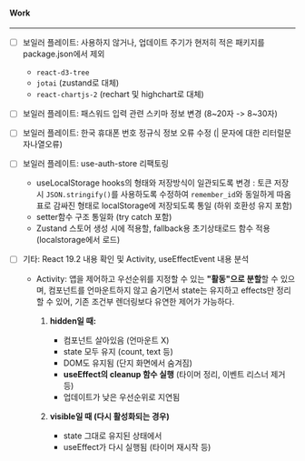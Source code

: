 

#### Work
---
- [ ] 보일러 플레이트: 사용하지 않거나, 업데이트 주기가 현저히 적은 패키지를 package.json에서 제외
	- `react-d3-tree`
	- `jotai` (zustand로 대체)
	- `react-chartjs-2` (rechart 및 highchart로 대체)

- [ ] 보일러 플레이트: 패스워드 입력 관련 스키마 정보 변경 (8~20자 -> 8~30자)
- [ ] 보일러 플레이트: 한국 휴대폰 번호 정규식 정보 오류 수정 (| 문자에 대한 리터럴문자나열오류)
- [ ] 보일러 플레이트: use-auth-store 리팩토링
	- useLocalStorage hooks의 형태와 저장방식이 일관되도록 변경 : 토큰 저장 시 `JSON.stringify()`를 사용하도록 수정하여 `remember_id`와 동일하게 따옴표로 감싸진 형태로 localStorage에 저장되도록 통일 (하위 호환성 유지 포함)
	- setter함수 구조 통일화 (try catch 포함)
	- Zustand 스토어 생성 시에 적용할, fallback용 초기상태로드 함수 적용 (localstorage에서 로드)

- [ ] 기타: React 19.2 내용 확인 및 Activity, useEffectEvent 내용 분석
	- Activity: 앱을 제어하고 우선순위를 지정할 수 있는 **"활동"으로 분할**할 수 있으며, 컴포넌트를 언마운트하지 않고 숨기면서 state는 유지하고 effects만 정리할 수 있어, 기존 조건부 렌더링보다 유연한 제어가 가능하다. 
		1. **hidden일 때:**
			- 컴포넌트 살아있음 (언마운트 X)
			- state 모두 유지 (count, text 등)
			- DOM도 유지됨 (단지 화면에서 숨겨짐)
			- **useEffect의 cleanup 함수 실행** (타이머 정리, 이벤트 리스너 제거 등)
			- 업데이트가 낮은 우선순위로 지연됨
		
		2. **visible일 때 (다시 활성화되는 경우)**
			- state 그대로 유지된 상태에서
			- useEffect가 다시 실행됨 (타이머 재시작 등)
		
	
